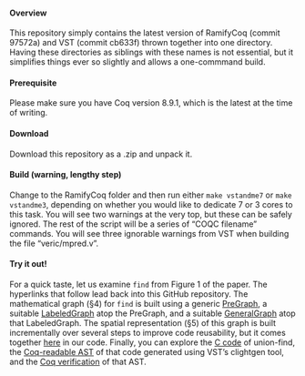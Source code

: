#### Overview

This repository simply contains the latest version of RamifyCoq (commit 97572a) and VST (commit cb633f) thrown together into one directory. Having these directories as siblings with these names is not essential, but it simplifies things ever so slightly and allows a one-commmand build.


#### Prerequisite
Please make sure you have Coq version 8.9.1, which is the latest at the time of writing.


#### Download
Download this repository as a .zip and unpack it.


#### Build (warning, lengthy step)
Change to the RamifyCoq folder and then run either  `make vstandme7`  or  `make vstandme3`, depending on whether you would like to dedicate 7 or 3 cores to this task. You will see two warnings at the very top, but these can be safely ignored. The rest of the script will be a series of  “COQC filename” commands. You will see three ignorable warnings from VST when building the file “veric/mpred.v”.


#### Try it out!
For a quick taste, let us examine `find` from Figure 1 of the paper. The hyperlinks that follow lead back into this GitHub repository. The mathematical graph (§4) for `find` is built using a generic [PreGraph](https://github.com/anshumanmohan/RamifyCoq_VST/blob/f0afce0137ffdfe7635646f1398beae5224a14d8/RamifyCoq/graph/graph_model.v#L18-L23), a suitable [LabeledGraph](https://github.com/anshumanmohan/RamifyCoq_VST/blob/f0afce0137ffdfe7635646f1398beae5224a14d8/RamifyCoq/msl_application/UnionFindGraph.v#L35) atop the PreGraph, and a suitable [GeneralGraph](https://github.com/anshumanmohan/RamifyCoq_VST/blob/f0afce0137ffdfe7635646f1398beae5224a14d8/RamifyCoq/msl_application/UnionFindGraph.v#L26-L36) atop that LabeledGraph. The spatial representation (§5) of this graph is built incrementally over several steps to improve code reusability, but it comes together [here](https://github.com/anshumanmohan/RamifyCoq_VST/blob/f0afce0137ffdfe7635646f1398beae5224a14d8/RamifyCoq/sample_mark/verif_unionfind.v#L21-L25) in our code. Finally, you can explore the [C code](https://github.com/anshumanmohan/RamifyCoq_VST/blob/master/RamifyCoq/sample_mark/unionfind.c) of union-find, the [Coq-readable AST](https://github.com/anshumanmohan/RamifyCoq_VST/blob/master/RamifyCoq/sample_mark/unionfind.v) of that code generated using VST’s clightgen tool, and the [Coq verification](https://github.com/anshumanmohan/RamifyCoq_VST/blob/master/RamifyCoq/sample_mark/verif_unionfind.v) of that AST.
